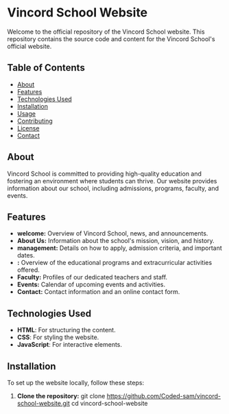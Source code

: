 # Vincord School Website

Welcome to the official repository of the Vincord School website. This repository contains the source code and content for the Vincord School's official website.

## Table of Contents

- [About](#about)
- [Features](#features)
- [Technologies Used](#technologies-used)
- [Installation](#installation)
- [Usage](#usage)
- [Contributing](#contributing)
- [License](#license)
- [Contact](#contact)

## About

Vincord School is committed to providing high-quality education and fostering an environment where students can thrive. Our website provides information about our school, including admissions, programs, faculty, and events.

## Features

- **welcome:** Overview of Vincord School, news, and announcements.
- **About Us:** Information about the school's mission, vision, and history.
- **management:** Details on how to apply, admission criteria, and important dates.
- **:** Overview of the educational programs and extracurricular activities offered.
- **Faculty:** Profiles of our dedicated teachers and staff.
- **Events:** Calendar of upcoming events and activities.
- **Contact:** Contact information and an online contact form.

## Technologies Used

- **HTML**: For structuring the content.
- **CSS**: For styling the website.
- **JavaScript**: For interactive elements.


## Installation

To set up the website locally, follow these steps:

1. **Clone the repository:**
   git clone https://github.com/Coded-sam/vincord-school-website.git
   cd vincord-school-website
